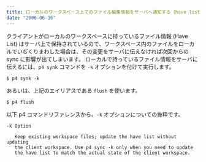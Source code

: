 ```yaml
---
title: ローカルのワークスペース上でのファイル編集情報をサーバへ通知する（have list の更新）
date: "2006-06-16"
---
```


クライアントがローカルのワークスペースに持っているファイル情報 (Have List) はサーバ上で保持されているので、ワークスペース内のファイルをローカルでいぢくりまわした場合は、その変更をサーバに伝えなければ次回からの sync に影響が出てしまいます。
ローカルで持っているファイル情報をサーバに伝えるには、`p4 synk` コマンドを `-k` オプションを付けて実行します。

```
$ p4 synk -k
```

あるいは、上記のエイリアスである `flush` を使います。

```
$ p4 flush
```

以下 p4 コマンドリファレンスから、`-k` オプションについての抜粋です。

```
-k Option

   Keep existing workspace files; update the have list without updating
   the client workspace. Use p4 sync -k only when you need to update
   the have list to match the actual state of the client workspace.
```


